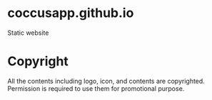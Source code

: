 # coccusapp.github.io
Static website

# Copyright
All the contents including logo, icon, and contents are copyrighted. Permission is required to use them for promotional purpose.
